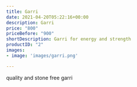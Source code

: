 ```yaml
---
title: Garri
date: 2021-04-20T05:22:16+00:00
description: Garri
price: "800"
priceBefore: "900"
shortDescription: Garri for energy and strength
productID: "2"
images:
- image: 'images/garri.png'

---
```

quality and stone free garri